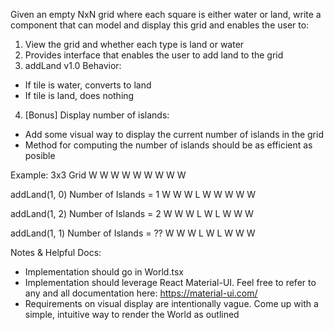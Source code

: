 Given an empty NxN grid where each square is either water or land, write a component that
can model and display this grid and enables the user to:

1. View the grid and whether each type is land or water
2. Provides interface that enables the user to
   add land to the grid
3. addLand v1.0 Behavior:

- If tile is water, converts to land
- If tile is land, does nothing

4. [Bonus] Display number of islands:

- Add some visual way to display the current number of islands in the grid
- Method for computing the number of islands should be as efficient as posible

Example: 3x3 Grid
W W W
W W W
W W W

addLand(1, 0)
Number of Islands = 1
W W W
L W W
W W W

addLand(1, 2)
Number of Islands = 2
W W W
L W L
W W W

addLand(1, 1)
Number of Islands = ??
W W W
L W L
W W W

Notes & Helpful Docs:

- Implementation should go in World.tsx
- Implementation should leverage React Material-UI. Feel free to refer to any and all documentation here: https://material-ui.com/
- Requirements on visual display are intentionally vague. Come up with a simple, intuitive way to render the World as outlined
